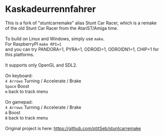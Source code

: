 # Kaskadeurrennfahrer

This is a fork of "stuntcarremake" alias Stunt Car Racer, which is a remake of the old Stunt Car Racer from the AtariST/Amiga time.<br>
<br>
To build on Linux and Windows, simply use `make`.<br>
For RaspberryPI `make RPI=1`<br>
and you can try PANDORA=1, PYRA=1, ODROID=1, ODROIDN1=1, CHIP=1 for this platforms.<br>
<br>
It supports only OpenGL and SDL2.<br>
<br>
On keyboard:<br>
 `4 Arrows` Turning / Accelerate / Brake<br>
 `Space`    Boost<br>
 `m`        back to track menu<br>
<br>
On gamepad:<br>
 `4 Arrows` Turning / Accelerate / Brake<br>
 `A`        Boost<br>
 `B`        back to track menu<br>
<br>
Original project is here: https://github.com/ptitSeb/stuntcarremake<br>
